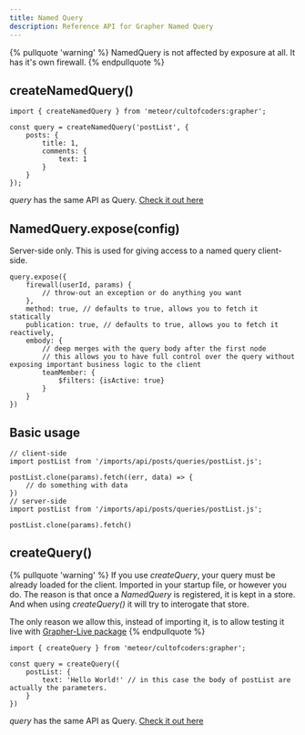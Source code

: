```yaml
---
title: Named Query
description: Reference API for Grapher Named Query
---
```


{% pullquote 'warning' %}
NamedQuery is not affected by exposure at all. It has it's own firewall.
{% endpullquote %}

## createNamedQuery()

```
import { createNamedQuery } from 'meteor/cultofcoders:grapher';

const query = createNamedQuery('postList', {
    posts: {
        title: 1,
        comments: {
            text: 1
        }
    }
});
```

*query* has the same API as Query. [Check it out here](/api/query.html)

## NamedQuery.expose(config)

Server-side only. This is used for giving access to a named query client-side.

```
query.expose({
    firewall(userId, params) {
        // throw-out an exception or do anything you want
    },
    method: true, // defaults to true, allows you to fetch it statically
    publication: true, // defaults to true, allows you to fetch it reactively,
    embody: {
        // deep merges with the query body after the first node
        // this allows you to have full control over the query without exposing important business logic to the client
        teamMember: {
            $filters: {isActive: true}
        }
    }
})
```

## Basic usage

```
// client-side
import postList from '/imports/api/posts/queries/postList.js';

postList.clone(params).fetch((err, data) => {
    // do something with data
})
// server-side
import postList from '/imports/api/posts/queries/postList.js';

postList.clone(params).fetch()
```

## createQuery()

{% pullquote 'warning' %}
If you use *createQuery*, your query must be already loaded for the client. Imported in your startup file, or however you do. The reason is that
once a *NamedQuery* is registered, it is kept in a store. And when using *createQuery()* it will try to interogate that store.

The only reason we allow this, instead of importing it, is to allow testing it live with [Grapher-Live package](https://github.com/cult-of-coders/grapher-live)
{% endpullquote %}

```
import { createQuery } from 'meteor/cultofcoders:grapher';

const query = createQuery({
    postList: {
        text: 'Hello World!' // in this case the body of postList are actually the parameters.
    }
})
```

*query* has the same API as Query. [Check it out here](/api/query.html)
